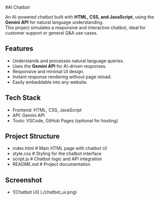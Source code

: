 #AI Chatbot

An AI-powered chatbot built with **HTML, CSS, and JavaScript**, using the **Gemini API** for natural language understanding.  
This project simulates a responsive and interactive chatbot, ideal for customer support or general Q&A use cases.

## Features
- Understands and processes natural language queries.
- Uses the **Gemini API** for AI-driven responses.
- Responsive and minimal UI design.
- Instant response rendering without page reload.
- Easily embeddable into any website.

## Tech Stack
- Frontend: HTML, CSS, JavaScript
- API: Gemini API
- Tools: VSCode, GitHub Pages (optional for hosting)

## Project Structure
- index.html # Main HTML page with chatbot UI
- style.css # Styling for the chatbot interface
- script.js # Chatbot logic and API integration
- README.md # Project documentation

## Screenshot
- ![Chatbot UI] (./chatbot_ui.png)
  
